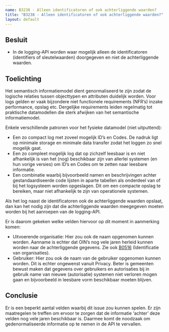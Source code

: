 ```yaml
---
name: B3238 - Alleen identificatoren of ook achterliggende waarden?
title: "B3238 - Alleen identificatoren of ook achterliggende waarden?"
layout: default
---
```


## Besluit
-	In de logging-API worden waar mogelijk alleen de identificatoren (identifiers of sleutelwaarden) doorgegeven en niet de achterliggende waarden.

## Toelichting
Het semantisch informatiemodel dient genormaliseerd te zijn zodat de logische relaties tussen objecttypen en attributen duidelijk worden. Voor logs gelden er vaak bijzondere niet functionele requirements (NFR’s) inzake performance, opslag etc. Dergelijke requirements leiden regelmatig tot praktische datamodellen die sterk afwijken van het semantische informatiemodel.

Enkele verschillende patronen voor het fysieke datamodel (niet uitputtend):
-	Een zo compact log met zoveel mogelijk ID’s en Codes. De nadruk ligt op minimale storage en minimale data transfer zodat het loggen zo snel mogelijk gaat.
-	Een zo compleet mogelijk log dat op zichzelf leesbaar is en niet afhankelijk is van het (nog) beschikbaar zijn van allerlei systemen (en hun vorige versies) om ID’s en Codes om te zetten naar leesbare informatie.
-	Een combinatie waarbij bijvoorbeeld namen en beschrijvingen achter gestandaardiseerde code lijsten in aparte tabellen als onderdeel van of bij het logsysteem worden opgeslagen. Dit om een compacte opslag te bereiken, maar niet afhankelijk te zijn van operationele systemen.

Als het log naast de identificatoren ook de achterliggende waarden opslaat, dan kan het nodig zijn dat die achterliggende waarden meegegeven moeten worden bij het aanroepen van de logging-API.

Er is daarom gekeken welke velden hiervoor op dit moment in aanmerking komen:
-	Uitvoerende organisatie: Hier zou ook de naam opgenomen kunnen worden. Aanname is echter dat OIN’s nog vele jaren herleid kunnen worden naar de achterliggende gegevens. Zie ook [B0516](./B0516.md) (Identificatie van organisaties).
-	Gebruiker: Hier zou ook de naam van de gebruiker opgenomen kunnen worden. Dit is echter ongewenst vanuit Privacy. Beter is gemeenten bewust maken dat gegevens over gebruikers en autorisaties bij in gebruik name van nieuwe (autorisatie) systemen niet verloren mogen gaan en bijvoorbeeld in leesbare vorm beschikbaar moeten blijven.

## Conclusie
Er is een beperkt aantal velden waarbij dit issue zou kunnen spelen. Er zijn maatregelen te treffen om ervoor te zorgen dat de informatie ‘achter’ deze velden nog vele jaren beschikbaar is. Daarmee komt de noodzaak om gedenormaliseerde informatie op te nemen in de API te vervallen.
